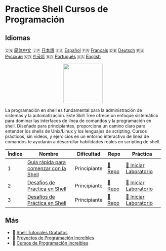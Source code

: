 # Practice Shell Cursos de Programación

## Idiomas

🇨🇳 [简体中文](README_zh.md) 🇯🇵 [日本語](README_ja.md) 🇪🇸 [Español](README_es.md) 🇫🇷 [Français](README_fr.md) 🇩🇪 [Deutsch](README_de.md) 🇷🇺 [Русский](README_ru.md) 🇰🇷 [한국어](README_ko.md) 🇧🇷 [Português](README_pt.md) 🇺🇸 [English](README.md) 

<div align="center">
<img width="128px" src="https://file.labex.io/path/FaVTnI4iqZP0.png">
</div>

La programación en shell es fundamental para la administración de sistemas y la automatización. Este Skill Tree ofrece un enfoque sistemático para dominar las interfaces de línea de comandos y la programación en shell. Diseñado para principiantes, proporciona un camino claro para entender los shells de Unix/Linux y los lenguajes de scripting. Cursos prácticos, sin videos, y ejercicios en un entorno interactivo de línea de comandos te ayudarán a desarrollar habilidades reales en scripting de shell.

|   Índice | Nombre                                                                                       | Dificultad   | Repo                                                               | Práctica                                                                        |
|----------|----------------------------------------------------------------------------------------------|--------------|--------------------------------------------------------------------|---------------------------------------------------------------------------------|
|        1 | [Guía rápida para comenzar con la Shell](https://labex.io/es/courses/quick-start-with-shell) | Principiante | [🔗 Repo](https://github.com/labex-labs/quick-start-with-shell)    | [🚀 Iniciar Laboratorio](https://labex.io/es/courses/quick-start-with-shell)    |
|        2 | [Desafíos de Práctica en Shell](https://labex.io/es/courses/shell-practice-challenges)       | Principiante | [🔗 Repo](https://github.com/labex-labs/shell-practice-challenges) | [🚀 Iniciar Laboratorio](https://labex.io/es/courses/shell-practice-challenges) |
|        3 | [Desafíos de Práctica en Shell](https://labex.io/es/courses/shell-practice-challenges)       | Principiante | [🔗 Repo](https://github.com/labex-labs/shell-practice-challenges) | [🚀 Iniciar Laboratorio](https://labex.io/es/courses/shell-practice-challenges) |

## Más

- 🔗 [Shell Tutoriales Gratuitos](https://github.com/labex-labs/shell-free-tutorials)
- 🔗 [Proyectos de Programación Increíbles](https://github.com/labex-labs/awesome-programming-projects)
- 🔗 [Cursos de Programación Increíbles](https://github.com/labex-labs/awesome-programming-courses)

